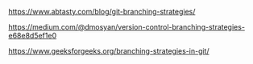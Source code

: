 https://www.abtasty.com/blog/git-branching-strategies/

https://medium.com/@dmosyan/version-control-branching-strategies-e68e8d5ef1e0

https://www.geeksforgeeks.org/branching-strategies-in-git/

